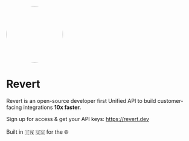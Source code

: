 <p>
<img width="150" style="border-radius:75px;" src="https://res.cloudinary.com/dfcnic8wq/image/upload/v1673932396/Revert/Revert_logo_x5ysgh.png"/>
<h1 ><b>Revert</b></h1>

Revert is an open-source developer first Unified API to build customer-facing integrations <b>10x faster.</b>
<br/>

Sign up for access & get your API keys: https://revert.dev <br/><br/> Built in 🇮🇳 🇺🇸 for the 🌐

